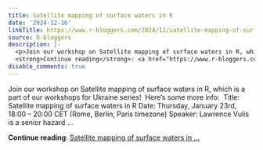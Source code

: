 ```yaml
---
title: Satellite mapping of surface waters in R
date: '2024-12-16'
linkTitle: https://www.r-bloggers.com/2024/12/satellite-mapping-of-surface-waters-in-r/
source: R-bloggers
description: |-
  <p>Join our workshop on Satellite mapping of surface waters in R, which is a part of our workshops for Ukraine series!  Here’s some more info:  Title: Satellite mapping of surface waters in R Date: Thursday, January 23rd, 18:00 – 20:00 CET (Rome, Berlin, Paris timezone) Speaker: Lawrence Vulis is a senior hazard ...</p>
  <strong>Continue reading</strong>: <a href="https://www.r-bloggers.com/2024/12/satellite-mapping-of-surface-waters-in-r/">Satellite mapping of surface waters in ...
disable_comments: true
---
```

<p>Join our workshop on Satellite mapping of surface waters in R, which is a part of our workshops for Ukraine series!  Here’s some more info:  Title: Satellite mapping of surface waters in R Date: Thursday, January 23rd, 18:00 – 20:00 CET (Rome, Berlin, Paris timezone) Speaker: Lawrence Vulis is a senior hazard ...</p>
<strong>Continue reading</strong>: <a href="https://www.r-bloggers.com/2024/12/satellite-mapping-of-surface-waters-in-r/">Satellite mapping of surface waters in ...